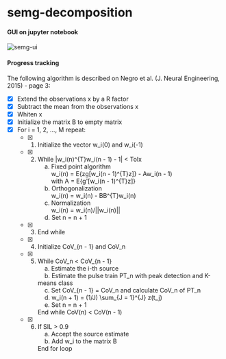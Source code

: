 # semg-decomposition

#### GUI on jupyter notebook

![semg-ui](https://user-images.githubusercontent.com/22827202/111390696-ed077180-8691-11eb-88db-2b10dd2ed326.png)

#### Progress tracking

The following algorithm is described on Negro et al. (J. Neural Engineering,
2015) - page 3:

- [x] Extend the observations x by a R factor
- [x] Subtract the mean from the observations x
- [x] Whiten x
- [x] Initialize the matrix B to empty matrix
- [x] For i = 1, 2, ..., M repeat:
    - [x] 1. Initialize the vector w\_i(0) and w\_i(-1)
    - [x] 2. While |w\_i(n)^{T}w\_i(n - 1) - 1| < Tolx<br>
          &nbsp;&nbsp;&nbsp;&nbsp;a. Fixed point algorithm<br>
            &nbsp;&nbsp;&nbsp;&nbsp;&nbsp;&nbsp;&nbsp;&nbsp;w_i(n) = E{zg[w_i(n - 1)^{T}z]} - Aw_i(n - 1)<br>
            &nbsp;&nbsp;&nbsp;&nbsp;&nbsp;&nbsp;&nbsp;&nbsp;with A = E{g'[w_i(n - 1)^{T}z]}<br>
          &nbsp;&nbsp;&nbsp;&nbsp;b. Orthogonalization<br>
            &nbsp;&nbsp;&nbsp;&nbsp;&nbsp;&nbsp;&nbsp;&nbsp;w_i(n) = w_i(n) - BB^{T}w_i(n)<br>
          &nbsp;&nbsp;&nbsp;&nbsp;c. Normalization<br>
            &nbsp;&nbsp;&nbsp;&nbsp;&nbsp;&nbsp;&nbsp;&nbsp;w_i(n) = w_i(n)/||w_i(n)||<br>
          &nbsp;&nbsp;&nbsp;&nbsp;d. Set n = n + 1<br>
    - [x] 3. End while
    - [x] 4. Initialize CoV_{n - 1} and CoV\_n
    - [x] 5. While CoV\_n < CoV_{n - 1}<br>
          &nbsp;&nbsp;&nbsp;&nbsp;a. Estimate the i-th source<br>
          &nbsp;&nbsp;&nbsp;&nbsp;b. Estimate the pulse train PT_n with peak detection and K-means class<br>
          &nbsp;&nbsp;&nbsp;&nbsp;c. Set CoV_{n - 1} = CoV_n and calculate CoV_n of PT_n<br>
          &nbsp;&nbsp;&nbsp;&nbsp;d. w_i(n + 1) = (1/J) \sum_{J = 1}^{J} z(t_j)<br>
          &nbsp;&nbsp;&nbsp;&nbsp;e. Set n = n + 1<br>
      End while CoV(n) < CoV(n - 1)
    - [x] 6. If SIL > 0.9<br>
          &nbsp;&nbsp;&nbsp;&nbsp;a. Accept the source estimate<br>
          &nbsp;&nbsp;&nbsp;&nbsp;b. Add w_i to the matrix B<br>
    End for loop
